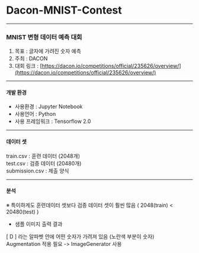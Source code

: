 # Dacon-MNIST-Contest

---

 ### MNIST 변형 데이터 예측 대회
 1. 목표 : 글자에 가려진 숫자 예측
 2. 주최 : DACON
 3. 대회 링크 : [https://dacon.io/competitions/official/235626/overview/](https://dacon.io/competitions/official/235626/overview/)
 
---

#### 개발 환경

* 사용환경 : Jupyter Notebook   
* 사용언어 : Python   
* 사용 프레임워크 : Tensorflow 2.0

---

#### 데이터 셋
train.csv : 훈련 데이터 (2048개)    
test.csv : 검증 데이터 (20480개)    
submission.csv : 제출 양식    

---

#### 분석

※ 특이하게도 훈련데이터 셋보다 검증 데이터 셋이 훨씬 많음 ( 2048(train) < 20480(test) )   

* 샘플 이미지 출력 결과

[ D ] 라는 알파벳 안에 어떤 숫자가 가려져 있음 (노란색 부분이 숫자)    
Augmentation 적용 필요 -> ImageGenerator 사용
